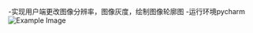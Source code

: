 -实现用户端更改图像分辨率，图像灰度，绘制图像轮廓图
-运行环境pycharm
![Example Image](https://github.com/WindowBird/CV_Online/blob/master/Demo%20pictures/YP%5B%251U5YYSGJ393M1\)L3IVS.png)
